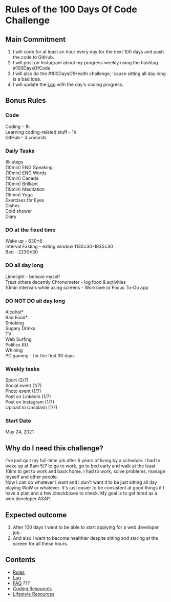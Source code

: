 # Rules of the 100 Days Of Code Challenge

## Main Commitment
1. I will code for at least an hour every day for the next 100 days and push the code to GitHub.
2. I will post on Instagram about my progress weekly using the hashtag #100DaysOfCode.
3. I will also do the #100DaysOfHealth challenge, 'cause sitting all day long is a bad idea.
4. I will update the [Log](log.md) with the day's coding progress.

## Bonus Rules
### Code
Coding - 1h  
Learning coding-related stuff - 1h  
GitHub - 3 commits  

### Daily Tasks
9k steps  
(10min) ENG Speaking  
(10min) ENG Words  
(10min) Canada  
(10min) Brilliant  
(10min) Meditation  
(15min) Yoga  
Exercises for Eyes  
Dishes  
Cold shower  
Diary  

### DO at the fixed time
Wake up - 630±6  
Interval Fasting - eating window 1130±30-1930±30  
Bed - 2230±30  

### DO all day long
Limelight - behave myself  
Treat others decently
Chronometer - log food & activities  
10min intervals while using screens - Workrave or Focus To-Do app  

### DO NOT DO all day long
Alcohol*  
Bad Food*  
Smoking  
Sugary Drinks  
TV  
Web Surfing  
Politics RU  
Whining  
PC gaming - for the first 30 days  

### Weekly tasks
Sport (3/7)  
Social event (1/7)  
Photo event (1/7)  
Post on LinkedIn (1/7)  
Post on Instagram (1/7)  
Upload to Unsplash (1/7)  

### Start Date
May 24, 2021

## Why do I need this challenge?
I've just quit my full-time job after 6 years of living by a schedule. I had to wake up at 6am 5/7 to go to work, go to bed early and walk at the least 10km to get to work and back home. I had to work, solve problems, manage myself and other people.  
Now I can do whatever I want and I don't want it to be just sitting all day playing WoW or whatever. It's just easier to be consistent at good things if I have a plan and a few checkboxes to check.
My goal is to get hired as a web developer ASAP.

## Expected outcome
1. After 100 days I want to be able to start applying for a web developer job.
2. And also I want to become healthier despite sitting and staring at the screen for all these hours.

## Contents
* [Rules](rules.md)
* [Log](log.md)
* [FAQ](FAQ.md) ???
* [Coding Resources](resources-programming.md)
* [Lifestyle Resources](resources-other.md)
